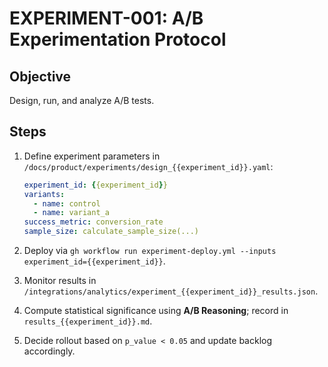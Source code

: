 # EXPERIMENT-001: A/B Experimentation Protocol

## Objective
Design, run, and analyze A/B tests.

## Steps

1. Define experiment parameters in `/docs/product/experiments/design_{{experiment_id}}.yaml`:
   ```yaml
   experiment_id: {{experiment_id}}
   variants:
     - name: control
     - name: variant_a
   success_metric: conversion_rate
   sample_size: calculate_sample_size(...)
   ```

2. Deploy via `gh workflow run experiment-deploy.yml --inputs experiment_id={{experiment_id}}`.

3. Monitor results in `/integrations/analytics/experiment_{{experiment_id}}_results.json`.

4. Compute statistical significance using **A/B Reasoning**; record in `results_{{experiment_id}}.md`.

5. Decide rollout based on `p_value < 0.05` and update backlog accordingly.